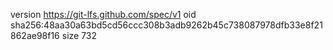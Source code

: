 version https://git-lfs.github.com/spec/v1
oid sha256:48aa30a63bd5cd56ccc308b3adb9262b45c738087978dfb33e8f21862ae98f16
size 732
